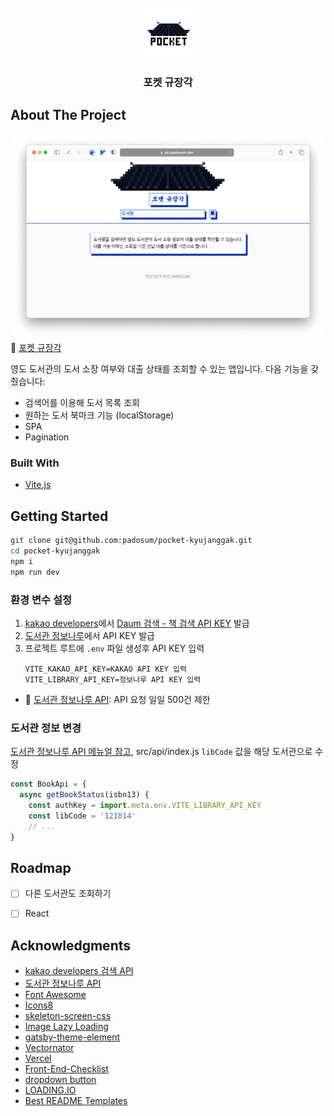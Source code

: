 <!-- PROJECT LOGO -->
<br />
<div align="center">
  <a href="https://github.com/padosum/pocket-kyujanggak">
    <img src="src/icon.png" alt="Logo" width="80" height="80">
  </a>
  <h3 align="center">포켓 규장각</h3>
</div>

<!-- ABOUT THE PROJECT -->
## About The Project
![scrrenshot](/src/screenshot.png)
👀 [포켓 규장각](https://pk.padosum.dev)

영도 도서관의 도서 소장 여부와 대출 상태를 조회할 수 있는 앱입니다.
다음 기능을 갖췄습니다:
- 검색어를 이용해 도서 목록 조회
- 원하는 도서 북마크 기능 (localStorage)
- SPA
- Pagination


### Built With

* [Vite.js](https://vitejs.dev/)


<!-- GETTING STARTED -->
## Getting Started
```sh
git clone git@github.com:padosum/pocket-kyujanggak.git
cd pocket-kyujanggak
npm i
npm run dev
```

### 환경 변수 설정 
1. [kakao developers](https://developers.kakao.com/)에서 [Daum 검색 - 책 검색 API KEY](https://developers.kakao.com/docs/latest/ko/daum-search/dev-guide#search-book) 발급
2. [도서관 정보나루](https://www.data4library.kr/)에서 API KEY 발급 
3. 프로젝트 루트에 `.env` 파일 생성후 API KEY 입력
   ```
   VITE_KAKAO_API_KEY=KAKAO API KEY 입력
   VITE_LIBRARY_API_KEY=정보나루 API KEY 입력
   ```
- 🚨 [도서관 정보나루 API](https://www.data4library.kr/): API 요청 일일 500건 제한

### 도서관 정보 변경
[도서관 정보나루 API 메뉴얼 참고](https://www.data4library.kr/apiUtilization), 
src/api/index.js `libCode` 값을 해당 도서관으로 수정
```js
const BookApi = {
  async getBookStatus(isbn13) {
    const authKey = import.meta.env.VITE_LIBRARY_API_KEY
    const libCode = '121014'
    // ...
}
```

<!-- ROADMAP -->
## Roadmap

- [ ] 다른 도서관도 조회하기
- [ ] React


<!-- ACKNOWLEDGMENTS -->
## Acknowledgments

* [kakao developers 검색 API](https://developers.kakao.com/)
* [도서관 정보나루 API](https://www.data4library.kr/)
* [Font Awesome](https://fontawesome.com)
* [Icons8](https://icons8.kr/icon/j1UxMbqzPi7n/%EC%9D%B4%EB%AF%B8%EC%A7%80-%EC%97%86%EC%9D%8C)
* [skeleton-screen-css](https://github.com/nullilac/skeleton-screen-css)
* [Image Lazy Loading](https://helloinyong.tistory.com/297)
* [gatsby-theme-element](https://gatsby-theme-element-jm.netlify.app/)
* [Vectornator](https://www.vectornator.io/)
* [Vercel](https://vercel.com)
* [Front-End-Checklist](https://github.com/thedaviddias/Front-End-Checklist)
* [dropdown button](https://codepen.io/raneio/pen/NbbZEM)
* [LOADING.IO](https://loading.io/css/)
* [Best README Templates](https://github.com/othneildrew/Best-README-Template)